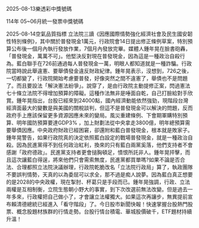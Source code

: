 
2025-08-13樂透彩中獎號碼

                                
114年 05~06月統一發票中獎號碼
                             
2025-08-14空氣品質指標
                              立法院三讀《因應國際情勢強化經濟社會及民生國安韌性特別條例》，其中關於普發現金1萬元，行政院會14日提出修正條例草案，特別預算公布後一個月內執行發放作業，7個月內發放完畢。媒體人鍾年晃在臉書砲轟，「普發現金，萬萬不可」。他堅決反對現在普發現金，因為這是一種政治自殺行為。藍白聯手在726前通過每人普發現金一萬，明眼人都知道就是一種詐騙。行政院當時說此舉違憲、要舉債發金違反財政紀律。鍾年晃表示，沒想到，726之後，一切都變了，行政院開始考慮要普發，好像突然之間不違憲了，舉債也不是問題了。而且要設法「解決憲法紛爭」。說穿了，是由行政院主動提修正案，閃過憲法七十條立法院不得增加預算的障礙。這種作法無非是唾面自乾，自己打臉給對手欣賞。鍾年晃指出，台股已經來到24000點，國內經濟動能依然強勁，現階段台灣經濟面最大的變數是與美國的關稅談判，但這不是普發現金可以解決的問題，反而政府手上應該保留更多資源因應未來的變局。風災重建條例、下會期軍購特別預算、明年國防預算要達GDP3% ，加上財劃法從中央拿走3800億，明年總預算需要舉債因應。中央政府財政已經困窘，卻還附和藍白普發現金，根本就是敗家子。鍾年晃警告，如果行政院真的決定依照藍白設定的戰場普發現金，就是一種政治自殺。因為民進黨得不到任何政治紅利，換來的只有藍白兩黨奚落，他們支持者不會感謝「政府德政」。民進黨支持者更會搥胸頓足，憤恨所託非人。鍾年晃抨擊，而且這次讓藍白得逞，將來他們只會需索無度，民進黨都買單嗎?如果不論是否合法、合理都照立法院決議辦理，行政院乾脆改名「立法院行政局」算了，執政團隊不要誤判情勢，天真的以為委屈可以求全，那不過是痴人說夢。因為藍白真正想要的是2028的中央政權，現在掣肘、杯葛只是手段而已。鍾年晃強調，行政、立法兩權是互相制衡，立院生態朝小野大的事實，到下次改選前無法改變。但是過去一年多來，行政權把自己做小了，才會讓立法權獨大。如果這次再讓步，無異提前宣布賴清德總統已經進入「看守階段」了。今日股市新聞快報！快速掌握台股熱門股票、概念股題材族群的行情走勢。台股行情台積電、華城股價破千，ETF題材持續升溫！